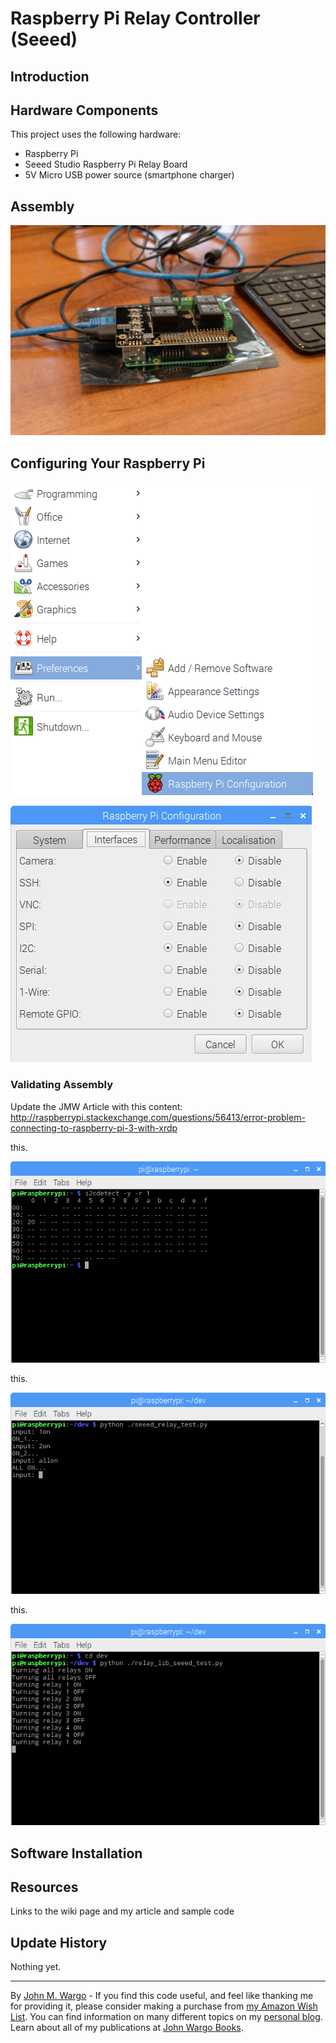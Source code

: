 # Raspberry Pi Relay Controller (Seeed)

## Introduction


## Hardware Components

This project uses the following hardware:

+ Raspberry Pi
+ Seeed Studio Raspberry Pi Relay Board
+ 5V Micro USB power source (smartphone charger)
 
## Assembly

![Assembly](screenshots/figure-01.png)


## Configuring Your Raspberry Pi


![Assembly](screenshots/figure-02.png)

![Assembly](screenshots/figure-03.png)

### Validating Assembly

Update the JMW Article with this content: http://raspberrypi.stackexchange.com/questions/56413/error-problem-connecting-to-raspberry-pi-3-with-xrdp

this.

![I2Cdetect](screenshots/figure-04.png)

this. 

![Seeed Studio Test Application](screenshots/figure-05.png)

this.

![Python Library test application](screenshots/figure-06.png)

## Software Installation


## Resources

Links to the wiki page and my article and sample code


## Update History

Nothing yet.

***
By [John M. Wargo](http://www.johnwargo.com) - If you find this code useful, and feel like thanking me for providing it, please consider making a purchase from [my Amazon Wish List](https://amzn.com/w/1WI6AAUKPT5P9). You can find information on many different topics on my [personal blog](http://www.johnwargo.com). Learn about all of my publications at [John Wargo Books](http://www.johnwargobooks.com). 